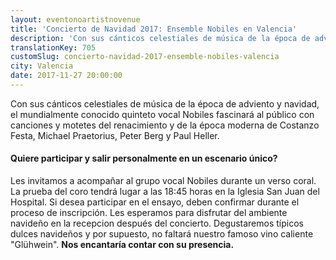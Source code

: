 ```yaml
---
layout: eventonoartistnovenue
title: 'Concierto de Navidad 2017: Ensemble Nobiles en Valencia'
description: 'Con sus cánticos celestiales de música de la época de adviento y navidad, el mundialmente conocido quinteto vocal Nobiles fascinará al público en Valencia.'
translationKey: 705
customSlug: concierto-navidad-2017-ensemble-nobiles-valencia
city: Valencia
date: 2017-11-27 20:00:00
---
```


Con sus cánticos celestiales de música de la época de adviento y navidad, el mundialmente conocido quinteto vocal Nobiles fascinará al público con canciones y motetes del renacimiento y de la época moderna de Costanzo Festa, Michael Praetorius, Peter Berg y Paul Heller.   <h4>Quiere participar y salir personalmente en un escenario único? </h4>  Les invitamos a acompañar al grupo vocal Nobiles durante un verso coral. La prueba del coro tendrá lugar a las 18:45 horas en la Iglesia San Juan del Hospital. Si desea participar en el ensayo, deben confirmar durante el proceso de inscripción.   Les esperamos para disfrutar del ambiente navideño en la recepcion después del concierto. Degustaremos típicos dulces navideños y por supuesto, no faltará nuestro famoso vino caliente "Glühwein".   <strong>Nos encantaría contar con su presencia.</strong>
